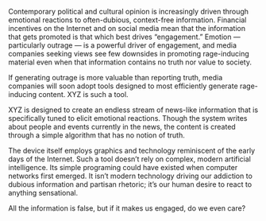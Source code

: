 Contemporary political and cultural opinion is increasingly driven through emotional reactions to often-dubious, context-free information. Financial incentives on the Internet and on social media mean that the information that gets promoted is that which best drives “engagement.” Emotion — particularly outrage — is a powerful driver of engagement, and media companies seeking views see few downsides in promoting rage-inducing material even when that information contains no truth nor value to society.

If generating outrage is more valuable than reporting truth, media companies will soon adopt tools designed to most efficiently generate rage-inducing content. XYZ is such a tool.

XYZ is designed to create an endless stream of news-like information that is specifically tuned to elicit emotional reactions. Though the system writes about people and events currently in the news, the content is created through a simple algorithm that has no notion of truth. 

The device itself employs graphics and technology reminiscent of the early days of the Internet. Such a tool doesn’t rely on complex, modern artificial intelligence. Its simple programing could have existed when computer networks first emerged. It isn’t modern technology driving our addiction to dubious information and partisan rhetoric; it’s our human desire to react to anything sensational.

All the information is false, but if it makes us engaged, do we even care?